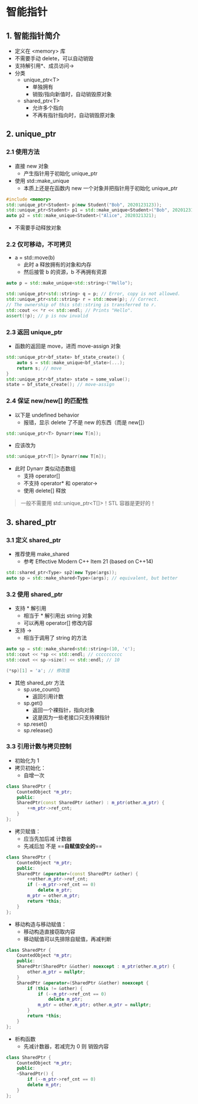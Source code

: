 # 智能指针

## 1. 智能指针简介

+ 定义在 \<memory> 库
+ 不需要手动 delete，可以自动销毁
+ 支持解引用*、成员访问->
+ 分类
  + unique_ptr\<T>
    + 单独拥有
    + 销毁/指向新值时，自动销毁原对象
  + shared_ptr\<T>
    + 允许多个指向
    + 不再有指针指向时，自动销毁原对象

## 2. unique_ptr

### 2.1 使用方法

+ 直接 new 对象
  + 产生指针用于初始化 unique_ptr
+ 使用 std::make_unique
  + 本质上还是在函数内 new 一个对象并把指针用于初始化 unique_ptr

```c++
#include <memory>
std::unique_ptr<Student> p(new Student("Bob", 2020123123));
std::unique_ptr<Student> p1 = std::make_unique<Student>("Bob", 2020123123);
auto p2 = std::make_unique<Student>("Alice", 2020321321);
```

+ 不需要手动释放对象

### 2.2 仅可移动，不可拷贝

+ a = std::move(b)
  + 此时 a 释放拥有的对象和内存
  + 然后接管 b 的资源，b 不再拥有资源

```c++
auto p = std::make_unique<std::string>("Hello");

std::unique_ptr<std::string> q = p; // Error, copy is not allowed.
std::unique_ptr<std::string> r = std::move(p); // Correct.
// The ownership of this std::string is transferred to r.
std::cout << *r << std::endl; // Prints "Hello".
assert(!p); // p is now invalid
```

### 2.3 返回 unique_ptr

+ 函数的返回是 move，进而 move-assign 对象

```c++
std::unique_ptr<bf_state> bf_state_create() {
    auto s = std::make_unique<bf_state>(...);
    return s; // move
}
std::unique_ptr<bf_state> state = some_value();
state = bf_state_create(); // move-assign
```

### 2.4 保证 new/new[] 的匹配性

+ 以下是 undefined behavior
  + 报错，显示 delete 了不是 new 的东西（而是 new[]）

```c++
std::unique_ptr<T> Dynarr(new T[n]);
```

+ 应该改为

```c++
std::unique_ptr<T[]> Dynarr(new T[n]);
```

+ 此时 Dynarr 类似动态数组
  + 支持 operator[]
  + 不支持 operator* 和 operator->
  + 使用 delete[] 释放

> 一般不需要用 std::unique_ptr<T[]>！STL 容器是更好的！

## 3. shared_ptr

### 3.1 定义 shared_ptr

+ 推荐使用 make_shared
  + 参考 Effective Modern C++ Item 21 (based on C++14)

```c++
std::shared_ptr<Type> sp2(new Type(args));
auto sp = std::make_shared<Type>(args); // equivalent, but better
```

### 3.2 使用 shared_ptr

+ 支持 * 解引用
  + 相当于 * 解引用出 string 对象
  + 可以再用 operator[] 修改内容
+ 支持 ->
  + 相当于调用了 string 的方法

```c++
auto sp = std::make_shared<std::string>(10, 'c');
std::cout << *sp << std::endl; // cccccccccc
std::cout << sp->size() << std::endl; // 10

(*sp)[1] = 'a'; // 修改值
```

+ 其他 shared_ptr 方法
  + sp.use_count()
    + 返回引用计数
  + sp.get()
    + 返回一个裸指针，指向对象
    + 这是因为一些老接口只支持裸指针
  + sp.reset()
  + sp.release()

### 3.3 引用计数与拷贝控制

+ 初始化为 1
+ 拷贝初始化：
  + 自增一次

```c++
class SharedPtr {
    CountedObject *m_ptr;
    public:
    SharedPtr(const SharedPtr &other) : m_ptr(other.m_ptr) {
        ++m_ptr->ref_cnt; 
    }
};
```

+ 拷贝赋值：
  + 应当先加后减 计数器
  + 先减后加 不是 ==**自赋值安全的**==

```c++
class SharedPtr {
    CountedObject *m_ptr;
    public:
    SharedPtr &operator=(const SharedPtr &other) {
        ++other.m_ptr->ref_cnt;
        if (--m_ptr->ref_cnt == 0)
            delete m_ptr;
        m_ptr = other.m_ptr;
        return *this;
    }
};
```

+ 移动构造与移动赋值：
  + 移动构造直接窃取内容
  + 移动赋值可以先排除自赋值，再减判断

```c++
class SharedPtr {
    CountedObject *m_ptr;
    public:
    SharedPtr(SharedPtr &&other) noexcept : m_ptr(other.m_ptr) { 
        other.m_ptr = nullptr;
    }
    SharedPtr &operator=(SharedPtr &&other) noexcept {
        if (this != &other) {
            if (--m_ptr->ref_cnt == 0)
                delete m_ptr;
            m_ptr = other.m_ptr; other.m_ptr = nullptr;
        }
        return *this;
    }
};
```

+ 析构函数
  + 先减计数器，若减完为 0 则 销毁内容

```c++
class SharedPtr {
    CountedObject *m_ptr;
    public:
    ~SharedPtr() {
        if (--m_ptr->ref_cnt == 0)
        delete m_ptr;
    }
};
```
